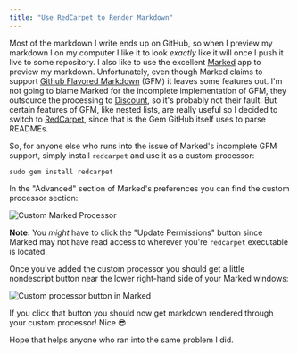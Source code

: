 ```yaml
---
title: "Use RedCarpet to Render Markdown"
---
```


Most of the markdown I write ends up on GitHub, so when I preview my markdown I on my computer I like it to look _exactly_ like it will once I push it live to some repository. I also like to use the excellent [Marked][marked] app to preview my markdown. Unfortunately, even though Marked claims to support [Github Flavored Markdown][gfm] (GFM) it leaves some features out. I'm not going to blame Marked for the incomplete implementation of GFM, they outsource the processing to [Discount][discount], so it's probably not their fault. But certain features of GFM, like nested lists, are really useful so I decided to switch to [RedCarpet][rc], since that is the Gem GitHub itself uses to parse READMEs.

So, for anyone else who runs into the issue of Marked's incomplete GFM support, simply install `redcarpet` and use it as a custom processor:

```
sudo gem install redcarpet
```

In the "Advanced" section of Marked's preferences you can find the custom processor section:

![Custom Marked Processor](http://dropsinn.s3.amazonaws.com/Screen_Shot_2015-01-26_at_2_26_54_PM.jpg)

**Note:** You _might_ have to click the "Update Permissions" button since Marked may not have read access to wherever you're `redcarpet` executable is located.

Once you've added the custom processor you should get a little nondescript button near the lower right-hand side of your Marked windows:

![Custom processor button in Marked](http://dropsinn.s3.amazonaws.com/Screen_Shot_2015-01-26_at_2_27_38_PM.jpg)

If you click that button you should now get markdown rendered through your custom processor! Nice :sunglasses:

Hope that helps anyone who ran into the same problem I did.

[marked]: http://marked2app.com/
[gfm]: https://help.github.com/articles/github-flavored-markdown/
[discount]: https://github.com/Orc/discount
[rc]: https://github.com/vmg/redcarpet
